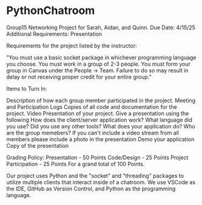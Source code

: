 # PythonChatroom
Group15 Networking Project for Sarah, Aidan, and Quinn.
Due Date: 4/15/25 
Additional Requirements: Presentation

Requirements for the project listed by the instructor:

"You must use a basic socket package in whichever programming language you choose. 
You must work in a group of 2-3 people. 
You must form your group in Canvas under the People → Team. 
Failure to do so may result in delay or not receiving proper credit for your entire group."


Items to Turn In:

Description of how each group member participated in the project.
Meeting and Participation Logs
Copies of all code and documentation for the project.
Video Presentation of your project.
Give a presentation using the following
How does the client/server application work?
What language did you use? Did you use any other tools?
What does your application do?
Who are the group memebers? If you can't include a video stream from all members please include a photo in the presentation
Demo your application
Copy of the presentation

Grading Policy:
Presentation - 50 Points
Code/Design - 25 Points
Project Participation - 25 Points For a grand total of 100 Points.

Our project uses Python and the "socket" and "threading" packages to utilize multiple clients that interact inside of a chatroom. We use VSCode as the IDE, GitHub as Version Control, and Python as the programming language.